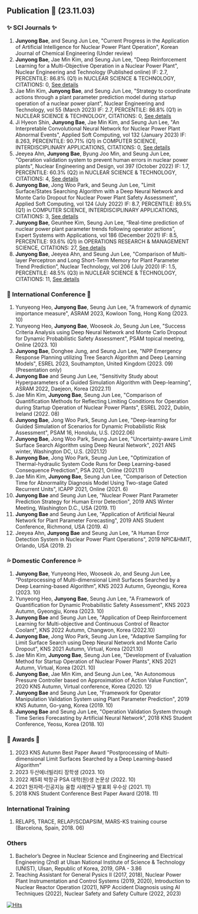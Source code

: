 ## Publication 👋 (23.11.03)
### ✨ SCI Journals ✨
1. **Junyong Bae**, and Seung Jun Lee, "Current Progress in the Application of Artificial Intelligence for Nuclear Power Plant Operation", Korean Journal of Chemical Engineering (Under review)
2. **Junyong Bae**, Jae Min Kim, and Seung Jun Lee, "Deep Reinforcement Learning for a Multi-Objective Operation in a Nuclear Power Plant", Nuclear Engineering and Technology (Published online) IF: 2.7, PERCENTILE: 86.8% (Q1) in NUCLEAR SCIENCE & TECHNOLOGY, CITATIONS: 0, [See details](https://doi.org/10.1016/j.net.2023.06.009)
3. Jae Min Kim, **Junyong Bae**, and Seung Jun Lee, "Strategy to coordinate actions through a plant parameter prediction model during startup operation of a nuclear power plant", Nuclear Engineering and Technology, vol 55 (March 2023) IF: 2.7, PERCENTILE: 86.8% (Q1) in NUCLEAR SCIENCE & TECHNOLOGY, CITATIONS: 0, [See details](https://doi.org/10.1016/j.net.2022.11.012)
4. Ji Hyeon Shin, **Junyong Bae**, Jae Min Kim, and Seung Jun Lee, "An Interpretable Convolutional Neural Network for Nuclear Power Plant Abnormal Events", Applied Soft Computing, vol 132 (January 2023) IF: 8.263, PERCENTILE: 90.71% (Q1) in COMPUTER SCIENCE, INTERDISCIPLINARY APPLICATIONS, CITATIONS: 0, [See details](https://doi.org/10.1016/j.asoc.2022.109792)
5. Jeeyea Ahn, **Junyong Bae**, Byung Joo Min, and Seung Jun Lee, "Operation validation system to prevent human errors in nuclear power plants", Nuclear Engineering and Design, vol 397 (October 2022) IF: 1.7, PERCENTILE: 60.3% (Q2) in NUCLEAR SCIENCE & TECHNOLOGY, CITATIONS: 4, [See details](https://doi.org/10.1016/j.nucengdes.2022.111949)
6. **Junyong Bae**, Jong Woo Park, and Seung Jun Lee, "Limit Surface/States Searching Algorithm with a Deep Neural Network and Monte Carlo Dropout for Nuclear Power Plant Safety Assessment", Applied Soft Computing, vol 124 (July 2022) IF: 8.7, PERCENTILE: 89.5% (Q1) in COMPUTER SCIENCE, INTERDISCIPLINARY APPLICATIONS, CITATIONS: 3, [See details](https://doi.org/10.1016/j.asoc.2022.109007)
7. **Junyong Bae**, Geunhee Kim, Seung Jun Lee, “Real-time prediction of nuclear power plant parameter trends following operator actions”, Expert Systems with Applications, vol 186 (December 2021) IF: 8.5, PERCENTILE: 93.6% (Q1) in OPERATIONS RESEARCH & MANAGEMENT SCIENCE, CITATIONS: 27, [See details](https://doi.org/10.1016/j.eswa.2021.115848)
8. **Junyong Bae**, Jeeyea Ahn, and Seung Jun Lee, "Comparison of Multi-layer Perceptron and Long Short-Term Memory for Plant Parameter Trend Prediction”, Nuclear Technology, vol 206 (July 2020) IF: 1.5, PERCENTILE: 48.5% (Q3) in NUCLEAR SCIENCE & TECHNOLOGY, CITATIONS: 11, [See details](https://doi.org/10.1080/00295450.2019.1693215)
	
### 🌱 International Conference 🌱
1. Yunyeong Heo, **Junyong Bae**, Seung Jun Lee, "A framework of dynamic importance measure", ASRAM 2023, Kowloon Tong, Hong Kong (2023. 10)
2. Yunyeong Heo, **Junyong Bae**, Wooseok Jo, Seung Jun Lee, "Success Criteria Analysis using Deep Neural Network and Monte Carlo Dropout for Dynamic Probabilistic Safety Assessment", PSAM topical meeting, Online (2023. 10)
3. **Junyong Bae**, Donghee Jung, and Seung Jun Lee, "NPP Emergency Response Planning utilizing Tree Search Algorithm and Deep Learning Models", ESREL 2023, Southampton, United Kingdom (2023. 09) (Presentation only)
4. **Junyong Bae** and Seung Jun Lee, "Sensitivity Study about Hyperparameters of a Guided Simulation Algorithm with Deep-learning", ASRAM 2022, Daejeon, Korea (2022.11)
5. Jae Min Kim, **Junyong Bae**, Seung Jun Lee, "Comparison of Quantification Methods for Reflecting Limiting Conditions for Operation during Startup Operation of Nuclear Power Plants", ESREL 2022, Dublin, Ireland (2022. 08)
6. **Junyong Bae**, Jong Woo Park, Seung Jun Lee, "Deep-learning for Guided Simulation of Scenarios for Dynamic Probabilistic Risk Assessment", PSAM 16, Honolulu, U.S. (2022.06)
7. **Junyong Bae**, Jong Woo Park, Seung Jun Lee, "Uncertainty-aware Limit Surface Search Algorithm using Deep Neural Network", 2021 ANS winter, Washington DC, U.S. (2021.12)
8. **Junyong Bae**, Jong Woo Park, Seung Jun Lee, "Optimization of Thermal-hydraulic System Code Runs for Deep Learning-based Consequence Prediction", PSA 2021, Online (2021.11)
9. Jae Min Kim, **Junyong Bae**, Seung Jun Lee, "Comparison of Detection Time for Abnormality Diagnosis Model Using Two-stage Gated Recurrent Units", ICAPP 2021, Online (2021. 6)
10. **Junyong Bae** and Seung Jun Lee, "Nuclear Power Plant Parameter Prediction Strategy for Human Error Detection", 2019 ANS Winter Meeting, Washington D.C., USA (2019. 11)
11. **Junyong Bae** and Seung Jun Lee, "Application of Artificial Neural Network for Plant Parameter Forecasting", 2019 ANS Student Conference, Richmond, USA (2019. 4)
12. Jeeyea Ahn, **Junyong Bae** and Seung Jun Lee, "A Human Error Detection System in Nuclear Power Plant Operations", 2019 NPIC&HMIT, Orlando, USA (2019. 2)

### :sweat_drops: Domestic Conference :sweat_drops:
1.	**Junyong Bae**, Yunyeong Heo, Wooseok Jo, and Seung Jun Lee, “Postprocessing of Multi-dimensional Limit Surfaces Searched by a Deep Learning-based Algorithm”, KNS 2023 Autumn, Gyeongju, Korea (2023. 10)
2.	Yunyeong Heo, **Junyong Bae**, Seung Jun Lee, "A Framework of Quantification for Dynamic Probabilistic Safety Assessment", KNS 2023 Autumn, Gyeongju, Korea (2023. 10)
3.	**Junyong Bae** and Seung Jun Lee, "Application of Deep Reinforcement Learning for Multi-objective and Continuous Control of Reactor Coolant", KNS 2022 Autumn, Changwon, Korea (2022.10)
4.	**Junyong Bae**, Jong Woo Park, Seung Jun Lee, "Adaptive Sampling for Limit Surface Search using Deep Neural Network and Monte Carlo Dropout", KNS 2021 Autumn, Virtual, Korea (2021.10)
5.	Jae Min Kim, **Junyong Bae**, Seung Jun Lee, "Development of Evaluation Method for Startup Operation of Nuclear Power Plants", KNS 2021 Autumn, Virtual, Korea (2021. 10)
6.	**Junyong Bae**, Jae Min Kim, and Seung Jun Lee, "An Autonomous Pressure Controller based on Approximation of Action Value Function", 2020 KNS Autumn, Virtual conference, Korea (2020. 12)
7.	**Junyong Bae** and Seung Jun Lee, "Framework for Operator Manipulation Validation System using Plant Parameter Prediction", 2019 KNS Autumn, Go-yang, Korea (2019. 10)
8.	**Junyong Bae** and Seung Jun Lee, "Operation Validation System through Time Series Forecasting by Artificial Neural Network", 2018 KNS Student Conference, Yeosu, Korea (2018. 10)

### :pray: Awards :pray:
1. 2023 KNS Autumn Best Paper Award "Postprocessing of Multi-dimensional Limit Surfaces Searched by a Deep Learning-based Algorithm"
2. 2023 두산에너빌리티 장학생 (2023. 10)
3. 2022 제5회 박창규 PSA 대학(원)생 논문상 (2022. 10)
4. 2021 원자력-인공지능 융합 사례연구 발표회 우수상 (2021. 11)
5. 2018 KNS Student Conference Best Paper Award (2018. 11)

### International Training
1. RELAP5, TRACE, RELAP/SCDAPSIM, MARS-KS training course (Barcelona, Spain, 2018. 06)
### Others
1. Bachelor’s Degree in Nuclear Science and Engineering and Electrical Engineering (2nd) at Ulsan National Institute of Science & Technology (UNIST), Ulsan, Republic of Korea, 2019, GPA - 3.86
2. Teaching Assistant for General Pysics II (2017, 2018), Nuclear Power Plant Instrumentation and Control Systems (2019, 2020), Introduction to Nuclear Reactor Operation (2021), NPP Accident Diagnosis using AI Techniques (2022), Nuclear Safety and Safety Culture (2022, 2023)

[![Hits](https://hits.seeyoufarm.com/api/count/incr/badge.svg?url=https%3A%2F%2Fgithub.com%2FJunyongBae&count_bg=%2379C83D&title_bg=%23555555&icon=&icon_color=%23E7E7E7&title=hits&edge_flat=false)](https://hits.seeyoufarm.com)
